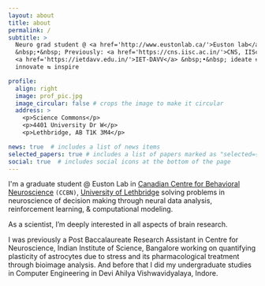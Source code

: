 ```yaml
---
layout: about
title: about
permalink: /
subtitle: >
  Neuro grad student @ <a href='http://www.eustonlab.ca/'>Euston lab</a>
  &nbsp;•&nbsp; Previously: <a href='https://cns.iisc.ac.in/'>CNS, IISc</a> /
  <a href='https://ietdavv.edu.in/'>IET-DAVV</a> &nbsp;•&nbsp; ideate ⇆
  innovate ⇆ inspire

profile:
  align: right
  image: prof_pic.jpg
  image_circular: false # crops the image to make it circular
  address: >
    <p>Science Commons</p>
    <p>4401 University Dr W</p>
    <p>Lethbridge, AB T1K 3M4</p>

news: true  # includes a list of news items
selected_papers: true # includes a list of papers marked as "selected={true}"
social: true  # includes social icons at the bottom of the page
---
```


I'm a graduate student @ Euston Lab in <a href='https://www.ulethbridge.ca/research/centres-institutes/canadian-centre-behavioural-neuroscience'>Canadian Centre for Behavioral Neuroscience</a>
`(CCBN)`, <a href='https://www.ulethbridge.ca/'>University of Lethbridge</a>
solving problems in neuroscience of decision making through neural data
analysis, reinforcement learning, & computational modeling.

As a scientist, I’m deeply interested in all aspects of brain research.

I was previously a Post Baccalaureate Research Assistant in Centre for Neuroscience, Indian Institute of Science, Bangalore working on quantifying plasticity of astrocytes due to stress and its pharmacological treatment through bioimage analysis. And before that I did my undergraduate studies in Computer Engineering in Devi Ahilya Vishwavidyalaya, Indore.
